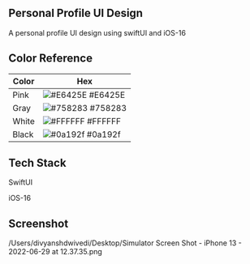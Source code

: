 ## Personal Profile UI Design 

A personal profile UI design using swiftUI and iOS-16
## Color Reference

| Color             | Hex                                                                |
| ----------------- | ------------------------------------------------------------------ |
| Pink| ![#E6425E](https://via.placeholder.com/10/E6425E?text=+) #E6425E |
| Gray | ![#758283](https://via.placeholder.com/10/758283?text=+) #758283 |
| White | ![#FFFFFF](https://via.placeholder.com/10/FFFFFF?text=+) #FFFFFF|
| Black | ![#0a192f](https://via.placeholder.com/10/0a192f?text=+) #0a192f | |


## Tech Stack

SwiftUI

iOS-16



## Screenshot

/Users/divyanshdwivedi/Desktop/Simulator Screen Shot - iPhone 13 - 2022-06-29 at 12.37.35.png
